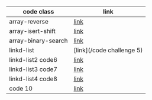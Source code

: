 




code class              | link
------------            | -------------
array-reverse           | [link](code1)
array-isert-shift       | [link](code2)
array-binary-search     | [link](code3)
linkd-list              | [link](/code challenge 5)
linkd-list2  code6      | [link](linkd-list/README.md)
linkd-list3  code7      | [link](linkd-list/README.md)
linkd-list4  code8      | [link](linkd-list/README.md)
code 10                 | [link](/stakandqueue)
